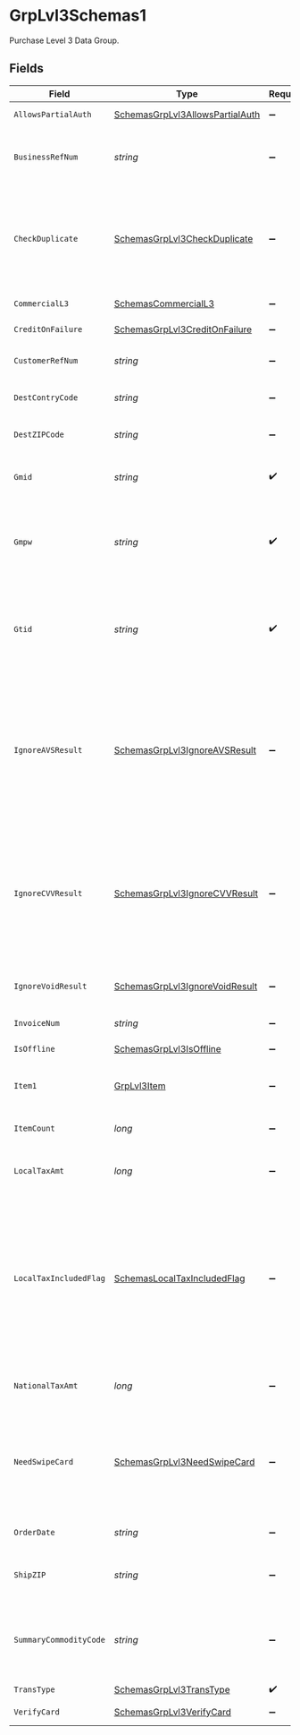 # GrpLvl3Schemas1

Purchase Level 3 Data Group.



## Fields

| Field                                                                                                                                                                                                                                                                                                                                                                                                        | Type                                                                                                                                                                                                                                                                                                                                                                                                         | Required                                                                                                                                                                                                                                                                                                                                                                                                     | Description                                                                                                                                                                                                                                                                                                                                                                                                  | Example                                                                                                                                                                                                                                                                                                                                                                                                      |
| ------------------------------------------------------------------------------------------------------------------------------------------------------------------------------------------------------------------------------------------------------------------------------------------------------------------------------------------------------------------------------------------------------------ | ------------------------------------------------------------------------------------------------------------------------------------------------------------------------------------------------------------------------------------------------------------------------------------------------------------------------------------------------------------------------------------------------------------ | ------------------------------------------------------------------------------------------------------------------------------------------------------------------------------------------------------------------------------------------------------------------------------------------------------------------------------------------------------------------------------------------------------------ | ------------------------------------------------------------------------------------------------------------------------------------------------------------------------------------------------------------------------------------------------------------------------------------------------------------------------------------------------------------------------------------------------------------ | ------------------------------------------------------------------------------------------------------------------------------------------------------------------------------------------------------------------------------------------------------------------------------------------------------------------------------------------------------------------------------------------------------------ |
| `AllowsPartialAuth`                                                                                                                                                                                                                                                                                                                                                                                          | [SchemasGrpLvl3AllowsPartialAuth](../../Models/Shared/SchemasGrpLvl3AllowsPartialAuth.md)                                                                                                                                                                                                                                                                                                                    | :heavy_minus_sign:                                                                                                                                                                                                                                                                                                                                                                                           | Indicates whether partial authorization is allowed.<br/>                                                                                                                                                                                                                                                                                                                                                     | N                                                                                                                                                                                                                                                                                                                                                                                                            |
| `BusinessRefNum`                                                                                                                                                                                                                                                                                                                                                                                             | *string*                                                                                                                                                                                                                                                                                                                                                                                                     | :heavy_minus_sign:                                                                                                                                                                                                                                                                                                                                                                                           | The government assigned tax identification number of the merchant from whom the goods or services were purchased from.<br/>                                                                                                                                                                                                                                                                                  | M12345678                                                                                                                                                                                                                                                                                                                                                                                                    |
| `CheckDuplicate`                                                                                                                                                                                                                                                                                                                                                                                             | [SchemasGrpLvl3CheckDuplicate](../../Models/Shared/SchemasGrpLvl3CheckDuplicate.md)                                                                                                                                                                                                                                                                                                                          | :heavy_minus_sign:                                                                                                                                                                                                                                                                                                                                                                                           | Indicates whether to check for duplicate transactions.<br><br/>Duplicate check interval: 1 minute.<br><br/>Note: you need to supply this field in all the request to enable this feature.<br/>                                                                                                                                                                                                               | N                                                                                                                                                                                                                                                                                                                                                                                                            |
| `CommercialL3`                                                                                                                                                                                                                                                                                                                                                                                               | [SchemasCommercialL3](../../Models/Shared/SchemasCommercialL3.md)                                                                                                                                                                                                                                                                                                                                            | :heavy_minus_sign:                                                                                                                                                                                                                                                                                                                                                                                           | Indicates that the transaction is Purchase Level III.<br/>                                                                                                                                                                                                                                                                                                                                                   |                                                                                                                                                                                                                                                                                                                                                                                                              |
| `CreditOnFailure`                                                                                                                                                                                                                                                                                                                                                                                            | [SchemasGrpLvl3CreditOnFailure](../../Models/Shared/SchemasGrpLvl3CreditOnFailure.md)                                                                                                                                                                                                                                                                                                                        | :heavy_minus_sign:                                                                                                                                                                                                                                                                                                                                                                                           | Indicates whether do force void transaction.<br/>                                                                                                                                                                                                                                                                                                                                                            | N                                                                                                                                                                                                                                                                                                                                                                                                            |
| `CustomerRefNum`                                                                                                                                                                                                                                                                                                                                                                                             | *string*                                                                                                                                                                                                                                                                                                                                                                                                     | :heavy_minus_sign:                                                                                                                                                                                                                                                                                                                                                                                           | Value Added Tax registration number supplied by the Commercial Card cardholder.<br/>                                                                                                                                                                                                                                                                                                                         | C1234                                                                                                                                                                                                                                                                                                                                                                                                        |
| `DestContryCode`                                                                                                                                                                                                                                                                                                                                                                                             | *string*                                                                                                                                                                                                                                                                                                                                                                                                     | :heavy_minus_sign:                                                                                                                                                                                                                                                                                                                                                                                           | The ISO numeric code of the country where the goods are being shipped.<br/>                                                                                                                                                                                                                                                                                                                                  | 840                                                                                                                                                                                                                                                                                                                                                                                                          |
| `DestZIPCode`                                                                                                                                                                                                                                                                                                                                                                                                | *string*                                                                                                                                                                                                                                                                                                                                                                                                     | :heavy_minus_sign:                                                                                                                                                                                                                                                                                                                                                                                           | The Postal/ZIP code of the address where purchased goods will be delivered.<br/>                                                                                                                                                                                                                                                                                                                             | 85284                                                                                                                                                                                                                                                                                                                                                                                                        |
| `Gmid`                                                                                                                                                                                                                                                                                                                                                                                                       | *string*                                                                                                                                                                                                                                                                                                                                                                                                     | :heavy_check_mark:                                                                                                                                                                                                                                                                                                                                                                                           | Merchant identifier Assigned by<br><br/>Netevia Payment Systems Administrator during registration<br/>                                                                                                                                                                                                                                                                                                       | 1110222484                                                                                                                                                                                                                                                                                                                                                                                                   |
| `Gmpw`                                                                                                                                                                                                                                                                                                                                                                                                       | *string*                                                                                                                                                                                                                                                                                                                                                                                                     | :heavy_check_mark:                                                                                                                                                                                                                                                                                                                                                                                           | Merchant password<br><br/>Only verified for Refund transactions.<br><br/>It can be any value for other transactions.<br/>                                                                                                                                                                                                                                                                                    | GMPW3010300378                                                                                                                                                                                                                                                                                                                                                                                               |
| `Gtid`                                                                                                                                                                                                                                                                                                                                                                                                       | *string*                                                                                                                                                                                                                                                                                                                                                                                                     | :heavy_check_mark:                                                                                                                                                                                                                                                                                                                                                                                           | Merchant's terminal identifier<br><br/>Assigned by Netevia Payment Systems Administrator during registration.<br><br/>This field is Optional when doing Register.<br/>                                                                                                                                                                                                                                       | GT1120095178                                                                                                                                                                                                                                                                                                                                                                                                 |
| `IgnoreAVSResult`                                                                                                                                                                                                                                                                                                                                                                                            | [SchemasGrpLvl3IgnoreAVSResult](../../Models/Shared/SchemasGrpLvl3IgnoreAVSResult.md)                                                                                                                                                                                                                                                                                                                        | :heavy_minus_sign:                                                                                                                                                                                                                                                                                                                                                                                           | Ignore AVS result from processor, default value is Y, if need to check AVS result please send it in request with N. the feature only works in TSYS and Elavon. Elavon if host return the code (A,B,C,E,N,R,W,Z) and doesnt' ignore avs result code then Netevia will reject the verify request. TSYS if host return N and doesn't ignore avs result then Netevia will reject the Verify, Auth, Sale request. | Y                                                                                                                                                                                                                                                                                                                                                                                                            |
| `IgnoreCVVResult`                                                                                                                                                                                                                                                                                                                                                                                            | [SchemasGrpLvl3IgnoreCVVResult](../../Models/Shared/SchemasGrpLvl3IgnoreCVVResult.md)                                                                                                                                                                                                                                                                                                                        | :heavy_minus_sign:                                                                                                                                                                                                                                                                                                                                                                                           | Ignore CVV result from processor, default value is Y, if need to check CVV result please send it in request with N. the feature only works in TSYS and Elavon. Elavon, if doesn't Ignore CVV and host return N then Netevia will reject the Verify request. TSYS, if doesn't ignore cvv and host return N then Netevia will reject the Verify/Auth/Sale request.                                             | Y                                                                                                                                                                                                                                                                                                                                                                                                            |
| `IgnoreVoidResult`                                                                                                                                                                                                                                                                                                                                                                                           | [SchemasGrpLvl3IgnoreVoidResult](../../Models/Shared/SchemasGrpLvl3IgnoreVoidResult.md)                                                                                                                                                                                                                                                                                                                      | :heavy_minus_sign:                                                                                                                                                                                                                                                                                                                                                                                           | Ignore Void result from processor. if processor return fail, then we force it to success. Default value is Y,                                                                                                                                                                                                                                                                                                | Y                                                                                                                                                                                                                                                                                                                                                                                                            |
| `InvoiceNum`                                                                                                                                                                                                                                                                                                                                                                                                 | *string*                                                                                                                                                                                                                                                                                                                                                                                                     | :heavy_minus_sign:                                                                                                                                                                                                                                                                                                                                                                                           | The invoice number that is associated with the VAT invoice.<br/>                                                                                                                                                                                                                                                                                                                                             | 3434343434343                                                                                                                                                                                                                                                                                                                                                                                                |
| `IsOffline`                                                                                                                                                                                                                                                                                                                                                                                                  | [SchemasGrpLvl3IsOffline](../../Models/Shared/SchemasGrpLvl3IsOffline.md)                                                                                                                                                                                                                                                                                                                                    | :heavy_minus_sign:                                                                                                                                                                                                                                                                                                                                                                                           | Indicates whether is an offline transaction.<br/>                                                                                                                                                                                                                                                                                                                                                            | N                                                                                                                                                                                                                                                                                                                                                                                                            |
| `Item1`                                                                                                                                                                                                                                                                                                                                                                                                      | [GrpLvl3Item](../../Models/Shared/GrpLvl3Item.md)                                                                                                                                                                                                                                                                                                                                                            | :heavy_minus_sign:                                                                                                                                                                                                                                                                                                                                                                                           | Purchase Level 3 Item Data.<br><br/>Item1, Item2,...ItemN where N is the items count.<br/>                                                                                                                                                                                                                                                                                                                   |                                                                                                                                                                                                                                                                                                                                                                                                              |
| `ItemCount`                                                                                                                                                                                                                                                                                                                                                                                                  | *long*                                                                                                                                                                                                                                                                                                                                                                                                       | :heavy_minus_sign:                                                                                                                                                                                                                                                                                                                                                                                           | The total number of line item detail records associated with the transaction being settled.<br/>                                                                                                                                                                                                                                                                                                             | 2                                                                                                                                                                                                                                                                                                                                                                                                            |
| `LocalTaxAmt`                                                                                                                                                                                                                                                                                                                                                                                                | *long*                                                                                                                                                                                                                                                                                                                                                                                                       | :heavy_minus_sign:                                                                                                                                                                                                                                                                                                                                                                                           | The sales tax associated with the purchase.<br><br/>Total digits = 12<br/>                                                                                                                                                                                                                                                                                                                                   | 10000                                                                                                                                                                                                                                                                                                                                                                                                        |
| `LocalTaxIncludedFlag`                                                                                                                                                                                                                                                                                                                                                                                       | [SchemasLocalTaxIncludedFlag](../../Models/Shared/SchemasLocalTaxIncludedFlag.md)                                                                                                                                                                                                                                                                                                                            | :heavy_minus_sign:                                                                                                                                                                                                                                                                                                                                                                                           | Provides details about the tax amount.<br><br/>Valid values:<br><br/><ul><br/>  <li>0: Sales Tax not Provided</li><br/>  <li>1: Local or Sales Tax Amount</li><br/>  <li>2: Tax Exempt</li><br/></ul><br/>                                                                                                                                                                                                   |                                                                                                                                                                                                                                                                                                                                                                                                              |
| `NationalTaxAmt`                                                                                                                                                                                                                                                                                                                                                                                             | *long*                                                                                                                                                                                                                                                                                                                                                                                                       | :heavy_minus_sign:                                                                                                                                                                                                                                                                                                                                                                                           | The national tax included in the transaction amount.<br><br/>Total digits = 12<br/>                                                                                                                                                                                                                                                                                                                          | 10000                                                                                                                                                                                                                                                                                                                                                                                                        |
| `NeedSwipeCard`                                                                                                                                                                                                                                                                                                                                                                                              | [SchemasGrpLvl3NeedSwipeCard](../../Models/Shared/SchemasGrpLvl3NeedSwipeCard.md)                                                                                                                                                                                                                                                                                                                            | :heavy_minus_sign:                                                                                                                                                                                                                                                                                                                                                                                           | This field is used when sending a request to a PDC. Indicates whether the card data should be retrieved using the pinpad("Y") or it is not needed(Void/Refund) or already provided in the request("N"). This works for all entry modes Manual/Swipe/EMV/Contactless.<br/>                                                                                                                                    |                                                                                                                                                                                                                                                                                                                                                                                                              |
| `OrderDate`                                                                                                                                                                                                                                                                                                                                                                                                  | *string*                                                                                                                                                                                                                                                                                                                                                                                                     | :heavy_minus_sign:                                                                                                                                                                                                                                                                                                                                                                                           | The purchase order date and must be supplied in YYMMDD format.<br/>                                                                                                                                                                                                                                                                                                                                          | 190303                                                                                                                                                                                                                                                                                                                                                                                                       |
| `ShipZIP`                                                                                                                                                                                                                                                                                                                                                                                                    | *string*                                                                                                                                                                                                                                                                                                                                                                                                     | :heavy_minus_sign:                                                                                                                                                                                                                                                                                                                                                                                           | The postal/ZIP code of the address from where the purchased goods are being shipped.<br/>                                                                                                                                                                                                                                                                                                                    | 85284                                                                                                                                                                                                                                                                                                                                                                                                        |
| `SummaryCommodityCode`                                                                                                                                                                                                                                                                                                                                                                                       | *string*                                                                                                                                                                                                                                                                                                                                                                                                     | :heavy_minus_sign:                                                                                                                                                                                                                                                                                                                                                                                           | An international description code of the overall goods or services being supplied. The acquirer bank or processor should provide the merchant an updated listing of currently defined codes.<br/>                                                                                                                                                                                                            | COMC                                                                                                                                                                                                                                                                                                                                                                                                         |
| `TransType`                                                                                                                                                                                                                                                                                                                                                                                                  | [SchemasGrpLvl3TransType](../../Models/Shared/SchemasGrpLvl3TransType.md)                                                                                                                                                                                                                                                                                                                                    | :heavy_check_mark:                                                                                                                                                                                                                                                                                                                                                                                           | Transaction Type.<br/>                                                                                                                                                                                                                                                                                                                                                                                       | Sale                                                                                                                                                                                                                                                                                                                                                                                                         |
| `VerifyCard`                                                                                                                                                                                                                                                                                                                                                                                                 | [SchemasGrpLvl3VerifyCard](../../Models/Shared/SchemasGrpLvl3VerifyCard.md)                                                                                                                                                                                                                                                                                                                                  | :heavy_minus_sign:                                                                                                                                                                                                                                                                                                                                                                                           | Indicates whether verify card when doing CreateCardToken.<br/>                                                                                                                                                                                                                                                                                                                                               | N                                                                                                                                                                                                                                                                                                                                                                                                            |